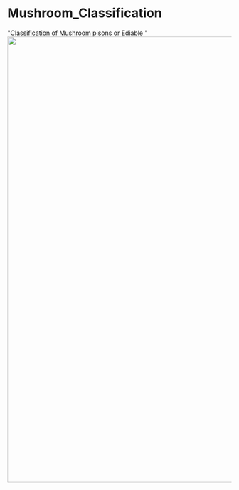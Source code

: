 # Mushroom_Classification
"Classification of Mushroom pisons or Ediable "
<img src="https://github.com/rpjinu/Mushroom_Classification/blob/main/Mushroom.png" width='1000'>
